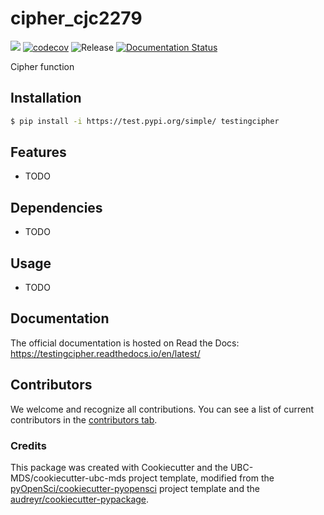 # cipher_cjc2279 

![](https://github.com/chencindyj/testingcipher/workflows/build/badge.svg) [![codecov](https://codecov.io/gh/chencindyj/testingcipher/branch/main/graph/badge.svg)](https://codecov.io/gh/chencindyj/testingcipher) ![Release](https://github.com/chencindyj/testingcipher/workflows/Release/badge.svg) [![Documentation Status](https://readthedocs.org/projects/testingcipher/badge/?version=latest)](https://testingcipher.readthedocs.io/en/latest/?badge=latest)

Cipher function

## Installation

```bash
$ pip install -i https://test.pypi.org/simple/ testingcipher
```

## Features

- TODO

## Dependencies

- TODO

## Usage

- TODO

## Documentation

The official documentation is hosted on Read the Docs: https://testingcipher.readthedocs.io/en/latest/

## Contributors

We welcome and recognize all contributions. You can see a list of current contributors in the [contributors tab](https://github.com/chencindyj/testingcipher/graphs/contributors).

### Credits

This package was created with Cookiecutter and the UBC-MDS/cookiecutter-ubc-mds project template, modified from the [pyOpenSci/cookiecutter-pyopensci](https://github.com/pyOpenSci/cookiecutter-pyopensci) project template and the [audreyr/cookiecutter-pypackage](https://github.com/audreyr/cookiecutter-pypackage).
